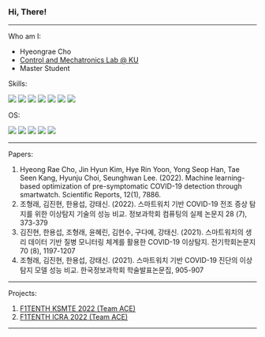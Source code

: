 ### Hi, There!
---
Who am I:

- Hyeongrae Cho
- [Control and Mechatronics Lab @ KU](http://cml.korea.ac.kr)
- Master Student

Skills:

<a>
  <img src="https://img.shields.io/badge/Python-3776AB?style=for-the-badge&logo=python&logoColor=white"/> 
  <img src="https://img.shields.io/badge/C-00599C?style=for-the-badge&logo=c&logoColor=white"/> 
  <img src="https://img.shields.io/badge/C%2B%2B-00599C?style=for-the-badge&logo=c%2B%2B&logoColor=white"/> 
  <img src="https://img.shields.io/badge/Kotlin-0095D5?&style=for-the-badge&logo=kotlin&logoColor=white"/> 
  <img src="https://img.shields.io/badge/PostgreSQL-316192?style=for-the-badge&logo=postgresql&logoColor=white"/> 
  <img src="https://img.shields.io/badge/ROS-22314E?style=flat-square&logo=ROS&logoColor=white"/> 
  <img src="https://img.shields.io/badge/Docker-2496ED?style=flat-square&logo=Docker&logoColor=white"/>
</a>

OS:

<a>
  <img src="https://img.shields.io/badge/Android-3DDC84?style=for-the-badge&logo=android&logoColor=white"/> 
  <img src="https://img.shields.io/badge/Linux-FCC624?style=for-the-badge&logo=linux&logoColor=black"/> 
  <img src="https://img.shields.io/badge/mac%20os-000000?style=for-the-badge&logo=apple&logoColor=white"/> 
  <img src="https://img.shields.io/badge/Ubuntu-E95420?style=for-the-badge&logo=ubuntu&logoColor=white"/> 
  <img src="https://img.shields.io/badge/-Wear%20OS-4285F4?style=for-the-badge&logo=wear-os&logoColor=white"/> 
  <img src=""/> 
</a>


---
Papers:

1. Hyeong Rae Cho, Jin Hyun Kim, Hye Rin Yoon, Yong Seop Han, Tae Seen Kang, Hyunju Choi, Seunghwan Lee. (2022). Machine learning-based optimization of pre-symptomatic COVID-19 detection through smartwatch. Scientific Reports, 12(1), 7886.
2. 조형래, 김진현, 한용섭, 강태신. (2022). 스마트워치 기반 COVID-19 전조 증상 탐지를 위한 이상탐지 기술의 성능 비교. 정보과학회 컴퓨팅의 실제 논문지 28 (7), 373-379
3. 김진현, 한용섭, 조형래, 윤혜린, 김현수, 구다예, 강태신. (2021). 스마트워치의 생리 데이터 기반 질병 모니터링 체계를 활용한 COVID-19 이상탐지. 전기학회논문지 70 (8), 1197-1207
4. 조형래, 김진현, 한용섭, 강태신. (2021). 스마트워치 기반 COVID-19 진단의 이상탐지 모델 성능 비교. 한국정보과학회 학술발표논문집, 905-907

---
Projects:

1. [F1TENTH KSMTE 2022 (Team ACE)](https://korea-race.f1tenth.org/)
2. [F1TENTH ICRA 2022 (Team ACE)](https://icra2022-race.f1tenth.org/)
---
